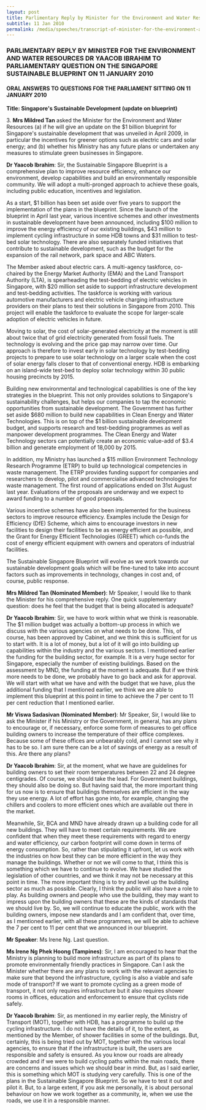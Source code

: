 ```yaml
---
layout: post
title: Parlimentary Reply by Minister for the Environment and Water Resources Dr Yaacob Ibrahim to Parliamentary Question on the Singapore Sustainable Blueprint
subtitle: 11 Jan 2010
permalink: /media/speeches/transcript-of-minister-for-the-environment-and-water-resources-dr-yaacob-ibrahim's-reply-to-parliamentary-question-on-the-singapore-sustainable-blueprint-on-11-january-2010
---
```


### PARLIMENTARY REPLY BY MINISTER FOR THE ENVIRONMENT AND WATER RESOURCES DR YAACOB IBRAHIM TO PARLIAMENTARY QUESTION ON THE SINGAPORE SUSTAINABLE BLUEPRINT ON 11 JANUARY 2010  
#### ORAL ANSWERS TO QUESTIONS FOR THE PARLIAMENT SITTING ON 11 JANUARY 2010  
**Title: Singapore's Sustainable Development (update on blueprint)**

3\. **Mrs Mildred Tan** asked the Minister for the Environment and Water Resources (a) if he will give an update on the $1 billion blueprint for Singapore's sustainable development that was unveiled in April 2009, in particular the incentives for greener options such as electric cars and solar energy; and (b) whether his Ministry has any future plans or undertaken any measures to stimulate green businesses in Singapore.

**Dr Yaacob Ibrahim**: Sir, the Sustainable Singapore Blueprint is a comprehensive plan to improve resource efficiency, enhance our environment, develop capabilities and build an environmentally responsible community. We will adopt a multi-pronged approach to achieve these goals, including public education, incentives and legislation.

As a start, $1 billion has been set aside over five years to support the implementation of the plans in the blueprint. Since the launch of the blueprint in April last year, various incentive schemes and other investments in sustainable development have been announced, including $100 million to improve the energy efficiency of our existing buildings, $43 million to implement cycling infrastructure in some HDB towns and $31 million to test-bed solar technology. There are also separately funded initiatives that contribute to sustainable development, such as the budget for the expansion of the rail network, park space and ABC Waters.

The Member asked about electric cars. A multi-agency taskforce, co-chaired by the Energy Market Authority (EMA) and the Land Transport Authority (LTA), is spearheading the test-bedding of electric vehicles in Singapore, with $20 million set aside to support infrastructure development and test-bedding activities. The taskforce is working with various automotive manufacturers and electric vehicle charging infrastructure providers on their plans to test their solutions in Singapore from 2010. This project will enable the taskforce to evaluate the scope for larger-scale adoption of electric vehicles in future.

Moving to solar, the cost of solar-generated electricity at the moment is still about twice that of grid electricity generated from fossil fuels. The technology is evolving and the price gap may narrow over time. Our approach is therefore to invest early in solar technology by test-bedding projects to prepare to use solar technology on a larger scale when the cost of solar energy falls closer to that of conventional energy. HDB is embarking on an island-wide test-bed to deploy solar technology within 30 public housing precincts by 2015.

Building new environmental and technological capabilities is one of the key strategies in the blueprint. This not only provides solutions to Singapore's sustainability challenges, but helps our companies to tap the economic opportunities from sustainable development. The Government has further set aside $680 million to build new capabilities in Clean Energy and Water Technologies. This is on top of the $1 billion sustainable development budget, and supports research and test-bedding programmes as well as manpower development programmes. The Clean Energy and Water Technology sectors can potentially create an economic value-add of $3.4 billion and generate employment of 18,000 by 2015.

In addition, my Ministry has launched a $15 million Environment Technology Research Programme (ETRP) to build up technological competencies in waste management. The ETRP provides funding support for companies and researchers to develop, pilot and commercialise advanced technologies for waste management. The first round of applications ended on 31st August last year. Evaluations of the proposals are underway and we expect to award funding to a number of good proposals.

Various incentive schemes have also been implemented for the business sectors to improve resource efficiency. Examples include the Design for Efficiency (DfE) Scheme, which aims to encourage investors in new facilities to design their facilities to be as energy efficient as possible, and the Grant for Energy Efficient Technologies (GREET) which co-funds the cost of energy efficient equipment with owners and operators of industrial facilities.

The Sustainable Singapore Blueprint will evolve as we work towards our sustainable development goals which will be fine-tuned to take into account factors such as improvements in technology, changes in cost and, of course, public response.

**Mrs Mildred Tan (Nominated Member)**: Mr Speaker, I would like to thank the Minister for his comprehensive reply. One quick supplementary question: does he feel that the budget that is being allocated is adequate?

**Dr Yaacob Ibrahim**: Sir, we have to work within what we think is reasonable. The $1 million budget was actually a bottom-up process in which we discuss with the various agencies on what needs to be done. This, of course, has been approved by Cabinet, and we think this is sufficient for us to start with. It is a lot of money, but a lot of it will go into building up capabilities within the industry and the various sectors. I mentioned earlier the funding for the building sector, for example. It is a very huge sector for Singapore, especially the number of existing buildings. Based on the assessment by MND, the funding at the moment is adequate. But if we think more needs to be done, we probably have to go back and ask for approval. We will start with what we have and with the budget that we have, plus the additional funding that I mentioned earlier, we think we are able to implement this blueprint at this point in time to achieve the 7 per cent to 11 per cent reduction that I mentioned earlier.

**Mr Viswa Sadasivan (Nominated Member)**: Mr Speaker, Sir, I would like to ask the Minister if his Ministry or the Government, in general, has any plans to encourage or, if necessary, enforce some form of measures to get office building owners to increase the temperature of their office complexes. Because some of these offices are unbearably cold, and I cannot see why it has to be so. I am sure there can be a lot of savings of energy as a result of this. Are there any plans?

**Dr Yaacob Ibrahim**: Sir, at the moment, what we have are guidelines for building owners to set their room temperatures between 22 and 24 degree centigrades. Of course, we should take the lead. For Government buildings, they should also be doing so. But having said that, the more important thing for us now is to ensure that buildings themselves are efficient in the way they use energy. A lot of effort has gone into, for example, changing the chillers and coolers to more efficient ones which are available out there in the market.

Meanwhile, Sir, BCA and MND have already drawn up a building code for all new buildings. They will have to meet certain requirements. We are confident that when they meet these requirements with regard to energy and water efficiency, our carbon footprint will come down in terms of energy consumption. So, rather than stipulating it upfront, let us work with the industries on how best they can be more efficient in the way they manage the buildings. Whether or not we will come to that, I think this is something which we have to continue to evolve. We have studied the legislation of other countries, and we think it may not be necessary at this point in time. The more important thing is to try and level up the building sector as much as possible. Clearly, I think the public will also have a role to play. As building owners and people who use the building, they may want to impress upon the building owners that these are the kinds of standards that we should live by. So, we will continue to educate the public, work with the building owners, impose new standards and I am confident that, over time, as I mentioned earlier, with all these programmes, we will be able to achieve the 7 per cent to 11 per cent that we announced in our blueprint.

**Mr Speaker**: Ms Irene Ng. Last question.

**Ms Irene Ng Phek Hoong (Tampines)**: Sir, I am encouraged to hear that the Ministry is planning to build more infrastructure as part of its plans to promote environmentally friendly practices in Singapore. Can I ask the Minister whether there are any plans to work with the relevant agencies to make sure that beyond the infrastructure, cycling is also a viable and safe mode of transport? If we want to promote cycling as a green mode of transport, it not only requires infrastructure but it also requires shower rooms in offices, education and enforcement to ensure that cyclists ride safely.

**Dr Yaacob Ibrahim**: Sir, as mentioned in my earlier reply, the Ministry of Transport (MOT), together with HDB, has a programme to build up the cycling infrastructure. I do not have the details of it, to the extent, as mentioned by the Member, of shower facilities in some of the buildings. But, certainly, this is being tried out by MOT, together with the various local agencies, to ensure that if the infrastructure is built, the users are responsible and safety is ensured. As you know our roads are already crowded and if we were to build cycling paths within the main roads, there are concerns and issues which we should bear in mind. But, as I said earlier, this is something which MOT is studying very carefully. This is one of the plans in the Sustainable Singapore Blueprint. So we have to test it out and pilot it. But, to a large extent, if you ask me personally, it is about personal behaviour on how we work together as a community, ie, when we use the roads, we use it in a responsible manner.

